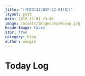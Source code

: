 ```yaml
---
title: "[개발로그]2018-12-01(토)"
layout: post
date: 2018-12-01 23:40
image: /assets/images/markdown.jpg
headerImage: false
star: true
category: blog
author: woogie
---
```




# Today Log

